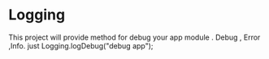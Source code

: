# Logging
This project will provide method for debug your app module . Debug , Error ,Info. just Logging.logDebug("debug app");
